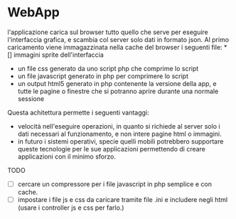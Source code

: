 WebApp
==============

l'applicazione carica sul browser tutto quello che serve per eseguire l'interfaccia grafica, 
e scambia col server solo dati in formato json.
Al primo caricamento viene immagazzinata nella cache del browser i seguenti file:
*[] immagini sprite dell'interfaccia
* un file css generato da uno script php che comprime lo script
* un file javascript generato in php per comprimere lo script
* un output html5 generato in php contenente la versione della app, e tutte le pagine o finestre che si potranno aprire durante una normale sessione

Questa achitettura permette i seguenti vantaggi:
* velocità nell'eseguire operazioni, in quanto si richiede al server solo i dati necessari al funzionamento, e non intere pagine html o immagini.
* in futuro i sistemi operativi, specie quelli mobili potrebbero supportare queste tecnologie per le sue applicazioni permettendo di creare applicazioni con il minimo sforzo.

TODO
- [ ] cercare un compressore per i file javascript in php semplice e con cache.
- [ ] impostare i file js e css da caricare tramite file .ini e includere negli html (usare i controller js e css per farlo.)
